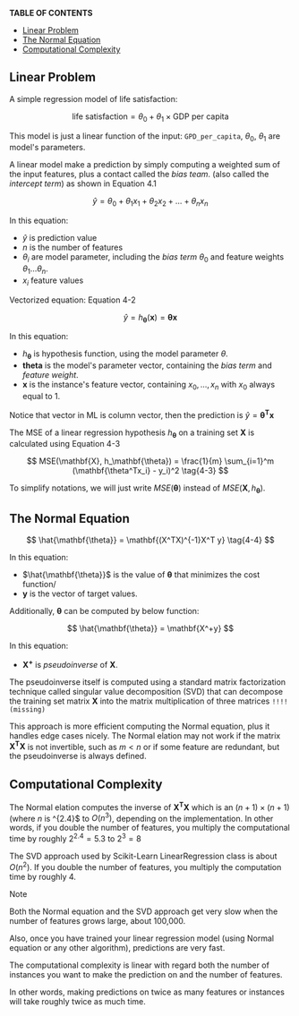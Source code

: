 **TABLE OF CONTENTS**
- [Linear Problem](#linear-problem)
- [The Normal Equation](#the-normal-equation)
- [Computational Complexity](#computational-complexity)

## Linear Problem

A simple regression model of life satisfaction:

$$
\text{life satisfaction} = \theta_0 + \theta_1 \times \text{GDP per capita}
$$

This model is just a linear function of the input: `GPD_per_capita`, $\theta_0,\ \theta_1$ are model's parameters.

A linear model make a prediction by simply computing a weighted sum of the input features, plus a contact called the *bias team*. (also called the *intercept term*) as shown in Equation 4.1

$$
\hat{y} = \theta_0 + \theta_1 x_1 + \theta_2 x_2 + \dots + \theta_n x_n \tag{4-1}
$$

In this equation:

- $\hat{y}$ is prediction value
- $n$ is the number of features
- $\theta_i$ are model parameter, including the *bias term* $\theta_0$ and feature weights $\theta_1 ... \theta_n$.
- $x_i$ feature values

Vectorized equation: Equation 4-2

$$
\hat{y} = h_\mathbf{\theta}(\mathbf{x}) = \mathbf{\theta x} \tag{4-2}
$$

In this equation:

- $h_\mathbf{\theta}$ is hypothesis function, using the model parameter $\theta$.
- $\mathbf{theta}$ is the model's parameter vector, containing the *bias term* and *feature weight*.
- $\mathbf{x}$ is the instance's feature vector, containing $x_0, ..., x_n$ with $x_0$ always equal to 1.

Notice that vector in ML is column vector, then the prediction is $\hat{y} = \mathbf{\theta^Tx}$

The MSE of a linear regression hypothesis $h_\mathbf{\theta}$ on a training set $\mathbf{X}$ is calculated using Equation 4-3

$$
MSE(\mathbf{X}, h_\mathbf{\theta}) = \frac{1}{m} \sum_{i=1}^m (\mathbf{\theta^Tx_i} - y_i)^2 \tag{4-3}
$$

To simplify notations, we will just write $MSE(\mathbf{\theta})$ instead of $MSE(\mathbf{X}, h_\mathbf{\theta})$.

## The Normal Equation

$$
\hat{\mathbf{\theta}} = \mathbf{(X^TX)^{-1}X^T y} \tag{4-4}
$$

In this equation:

- $\hat{\mathbf{\theta}}$ is the value of $\mathbf{\theta}$ that minimizes the cost function/
- $\mathbf{y}$ is the vector of target values.

Additionally, $\mathbf{\theta}$ can be computed by below function:

$$
\hat{\mathbf{\theta}} = \mathbf{X^+y}
$$

In this equation:
- $\mathbf{X^+}$ is *pseudoinverse* of $\mathbf{X}$.

The pseudoinverse itself is computed using a standard matrix factorization technique called singular value decomposition (SVD) that can decompose the training set matrix $\mathbf{X}$ into the matrix multiplication of three matrices `!!!! (missing)`
 
This approach is more efficient computing the Normal equation, plus it handles edge cases nicely. The Normal elation may not work if the matrix $\mathbf{X^T X}$ is not invertible, such as $m < n$ or if some feature are redundant, but the pseudoinverse is always defined.

## Computational Complexity

The Normal elation computes the inverse of $\mathbf{X^TX}$ which is an $(n+1) \times (n+1)$ (where $n$ is ^{2.4}$ to $O(n^3)$, depending on the implementation. In other words, if you double the number of features, you multiply the computational time by roughly $2^{2.4} = 5.3$ to $2^3 = 8$

The SVD approach used by Scikit-Learn LinearRegression class is about $O(n^2)$. If you double the number of features, you multiply the computation time by roughly 4.

>[!Note]
>Both the Normal equation and the SVD approach get very slow when the number of features grows large, about 100,000.

Also, once you have trained your linear regression model (using Normal equation or any other algorithm), predictions are very fast.

The computational complexity is linear with regard both the number of instances you want to make the prediction on and the number of features.

In other words, making predictions on twice as many features or instances will take roughly twice as much time.

